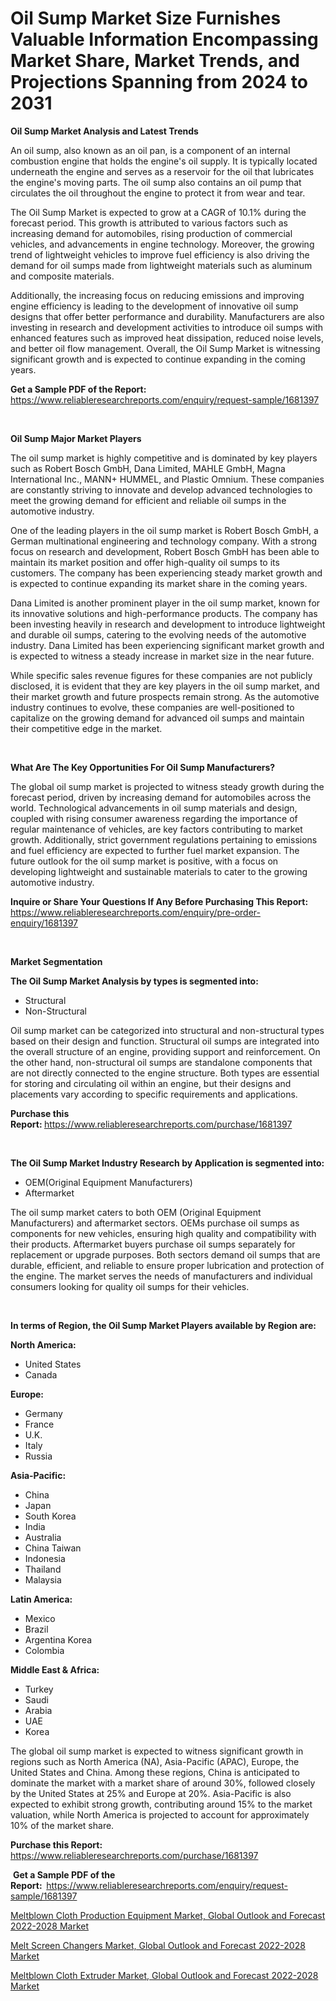 <p><h1>Oil Sump Market Size Furnishes Valuable Information Encompassing Market Share, Market Trends, and Projections Spanning from 2024 to 2031</h1></p><p><strong>Oil Sump Market Analysis and Latest Trends</strong></p>
<p><p>An oil sump, also known as an oil pan, is a component of an internal combustion engine that holds the engine's oil supply. It is typically located underneath the engine and serves as a reservoir for the oil that lubricates the engine's moving parts. The oil sump also contains an oil pump that circulates the oil throughout the engine to protect it from wear and tear.</p><p>The Oil Sump Market is expected to grow at a CAGR of 10.1% during the forecast period. This growth is attributed to various factors such as increasing demand for automobiles, rising production of commercial vehicles, and advancements in engine technology. Moreover, the growing trend of lightweight vehicles to improve fuel efficiency is also driving the demand for oil sumps made from lightweight materials such as aluminum and composite materials.</p><p>Additionally, the increasing focus on reducing emissions and improving engine efficiency is leading to the development of innovative oil sump designs that offer better performance and durability. Manufacturers are also investing in research and development activities to introduce oil sumps with enhanced features such as improved heat dissipation, reduced noise levels, and better oil flow management. Overall, the Oil Sump Market is witnessing significant growth and is expected to continue expanding in the coming years.</p></p>
<p><strong>Get a Sample PDF of the Report:&nbsp;</strong> <a href="https://www.reliableresearchreports.com/enquiry/request-sample/1681397">https://www.reliableresearchreports.com/enquiry/request-sample/1681397</a></p>
<p>&nbsp;</p>
<p><strong>Oil Sump Major Market Players</strong></p>
<p><p>The oil sump market is highly competitive and is dominated by key players such as Robert Bosch GmbH, Dana Limited, MAHLE GmbH, Magna International Inc., MANN+ HUMMEL, and Plastic Omnium. These companies are constantly striving to innovate and develop advanced technologies to meet the growing demand for efficient and reliable oil sumps in the automotive industry.</p><p>One of the leading players in the oil sump market is Robert Bosch GmbH, a German multinational engineering and technology company. With a strong focus on research and development, Robert Bosch GmbH has been able to maintain its market position and offer high-quality oil sumps to its customers. The company has been experiencing steady market growth and is expected to continue expanding its market share in the coming years.</p><p>Dana Limited is another prominent player in the oil sump market, known for its innovative solutions and high-performance products. The company has been investing heavily in research and development to introduce lightweight and durable oil sumps, catering to the evolving needs of the automotive industry. Dana Limited has been experiencing significant market growth and is expected to witness a steady increase in market size in the near future.</p><p>While specific sales revenue figures for these companies are not publicly disclosed, it is evident that they are key players in the oil sump market, and their market growth and future prospects remain strong. As the automotive industry continues to evolve, these companies are well-positioned to capitalize on the growing demand for advanced oil sumps and maintain their competitive edge in the market.</p></p>
<p>&nbsp;</p>
<p><strong>What Are The Key Opportunities For Oil Sump Manufacturers?</strong></p>
<p><p>The global oil sump market is projected to witness steady growth during the forecast period, driven by increasing demand for automobiles across the world. Technological advancements in oil sump materials and design, coupled with rising consumer awareness regarding the importance of regular maintenance of vehicles, are key factors contributing to market growth. Additionally, strict government regulations pertaining to emissions and fuel efficiency are expected to further fuel market expansion. The future outlook for the oil sump market is positive, with a focus on developing lightweight and sustainable materials to cater to the growing automotive industry.</p></p>
<p><strong>Inquire or Share Your Questions If Any Before Purchasing This Report:</strong> <a href="https://www.reliableresearchreports.com/enquiry/pre-order-enquiry/1681397">https://www.reliableresearchreports.com/enquiry/pre-order-enquiry/1681397</a></p>
<p>&nbsp;</p>
<p><strong>Market Segmentation</strong></p>
<p><strong>The Oil Sump Market Analysis by types is segmented into:</strong></p>
<p><ul><li>Structural</li><li>Non-Structural</li></ul></p>
<p><p>Oil sump market can be categorized into structural and non-structural types based on their design and function. Structural oil sumps are integrated into the overall structure of an engine, providing support and reinforcement. On the other hand, non-structural oil sumps are standalone components that are not directly connected to the engine structure. Both types are essential for storing and circulating oil within an engine, but their designs and placements vary according to specific requirements and applications.</p></p>
<p><strong>Purchase this Report:&nbsp;</strong><a href="https://www.reliableresearchreports.com/purchase/1681397">https://www.reliableresearchreports.com/purchase/1681397</a></p>
<p>&nbsp;</p>
<p><strong>The Oil Sump Market Industry Research by Application is segmented into:</strong></p>
<p><ul><li>OEM(Original Equipment Manufacturers)</li><li>Aftermarket</li></ul></p>
<p><p>The oil sump market caters to both OEM (Original Equipment Manufacturers) and aftermarket sectors. OEMs purchase oil sumps as components for new vehicles, ensuring high quality and compatibility with their products. Aftermarket buyers purchase oil sumps separately for replacement or upgrade purposes. Both sectors demand oil sumps that are durable, efficient, and reliable to ensure proper lubrication and protection of the engine. The market serves the needs of manufacturers and individual consumers looking for quality oil sumps for their vehicles.</p></p>
<p>&nbsp;</p>
<p><strong>In terms of Region, the Oil Sump Market Players available by Region are:</strong></p>
<p>
    <p> <strong> North America: </strong>
        <ul>
            <li>United States</li>
            <li>Canada</li>
        </ul>
        </p> 
    <p> <strong> Europe: </strong>
        <ul>
            <li>Germany</li>
            <li>France</li>
            <li>U.K.</li>
            <li>Italy</li>
            <li>Russia</li>
        </ul>
        </p> 
    <p> <strong> Asia-Pacific: </strong>
        <ul>
            <li>China</li>
            <li>Japan</li>
            <li>South Korea</li>
            <li>India</li>
            <li>Australia</li>
            <li>China Taiwan</li>
            <li>Indonesia</li>
            <li>Thailand</li>
            <li>Malaysia</li>
        </ul>
        </p> 
    <p> <strong> Latin America: </strong>
        <ul>
            <li>Mexico</li>
            <li>Brazil</li>
            <li>Argentina Korea</li>
            <li>Colombia</li>
        </ul>
        </p> 
    <p> <strong> Middle East & Africa: </strong>
        <ul>
            <li>Turkey</li>
            <li>Saudi</li>
            <li>Arabia</li>
            <li>UAE</li>
            <li>Korea</li>
        </ul>
    </p>
    </p>
<p><p>The global oil sump market is expected to witness significant growth in regions such as North America (NA), Asia-Pacific (APAC), Europe, the United States and China. Among these regions, China is anticipated to dominate the market with a market share of around 30%, followed closely by the United States at 25% and Europe at 20%. Asia-Pacific is also expected to exhibit strong growth, contributing around 15% to the market valuation, while North America is projected to account for approximately 10% of the market share.</p></p>
<p><strong>Purchase this Report: </strong><a href="https://www.reliableresearchreports.com/purchase/1681397">https://www.reliableresearchreports.com/purchase/1681397</a></p>
<p>&nbsp;<strong>Get a Sample PDF of the Report:&nbsp;&nbsp;</strong><a href="https://www.reliableresearchreports.com/enquiry/request-sample/1681397">https://www.reliableresearchreports.com/enquiry/request-sample/1681397</a></p>
<p><strong></strong></p>
<p><p><a href="https://view.publitas.com/reportprime-1/meltblown-cloth-production-equipment-market-global-outlook-and-forecast-2022-2028-market-size-growth-and-forecast-from-2023-2030/">Meltblown Cloth Production Equipment Market, Global Outlook and Forecast 2022-2028 Market</a></p><p><a href="https://view.publitas.com/reportprime-1/decoding-the-melt-screen-changers-market-global-outlook-and-forecast-2022-2028-market-a-deep-dive-into-the-latest-market-trends-market-segmentation-and-competitive-analysis/">Melt Screen Changers Market, Global Outlook and Forecast 2022-2028 Market</a></p><p><a href="https://view.publitas.com/reportprime-1/meltblown-cloth-extruder-market-global-outlook-and-forecast-2022-2028-market-research-report-provides-thorough-industry-overview-which-offers-an-in-depth-analysis-of-product-trends-and-new-market-divisions/">Meltblown Cloth Extruder Market, Global Outlook and Forecast 2022-2028 Market</a></p></p>